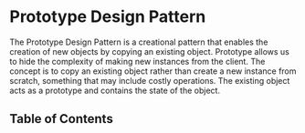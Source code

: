 # Prototype Design Pattern

The Prototype Design Pattern is a creational pattern that enables the creation of new objects by copying an existing object. Prototype allows us to hide the complexity of making new instances from the client. The concept is to copy an existing object rather than create a new instance from scratch, something that may include costly operations. The existing object acts as a prototype and contains the state of the object.

## Table of Contents